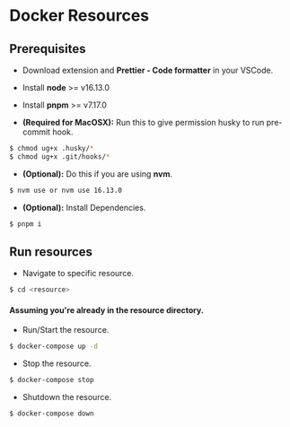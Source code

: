 # Docker Resources

## Prerequisites

- Download extension and **Prettier - Code formatter** in your VSCode.
- Install **node** >= v16.13.0
- Install **pnpm** >= v7.17.0

- **(Required for MacOSX):** Run this to give permission husky to run pre-commit hook.

```bash
$ chmod ug+x .husky/*
$ chmod ug+x .git/hooks/*
```

- **(Optional):** Do this if you are using **nvm**.

```bash
$ nvm use or nvm use 16.13.0
```

- **(Optional):** Install Dependencies.

```bash
$ pnpm i
```

## Run resources

- Navigate to specific resource.

```bash
$ cd <resource>
```

#### Assuming you're already in the resource directory.

- Run/Start the resource.

```bash
$ docker-compose up -d
```

- Stop the resource.

```bash
$ docker-compose stop
```

- Shutdown the resource.

```bash
$ docker-compose down
```
